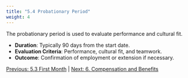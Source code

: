 ```yaml
---
title: "5.4 Probationary Period"
weight: 4
---
```


The probationary period is used to evaluate performance and cultural fit.

- **Duration**: Typically 90 days from the start date.
- **Evaluation Criteria**: Performance, cultural fit, and teamwork.
- **Outcome**: Confirmation of employment or extension if necessary.

[Previous: 5.3 First Month](/handbook/onboarding-process/first-month/) | [Next: 6. Compensation and Benefits](/handbook/compensation-and-benefits/)

